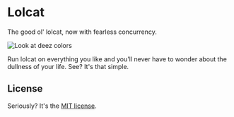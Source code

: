 # Lolcat

The good ol' lolcat, now with fearless concurrency.

![Look at deez colors](http://i.imgur.com/PQj7bkl.png?1)

Run lolcat on everything you like and you'll never have to wonder about the dullness of your life. See? It's that simple.

## License

Seriously? It's the [MIT license](LICENSE).
